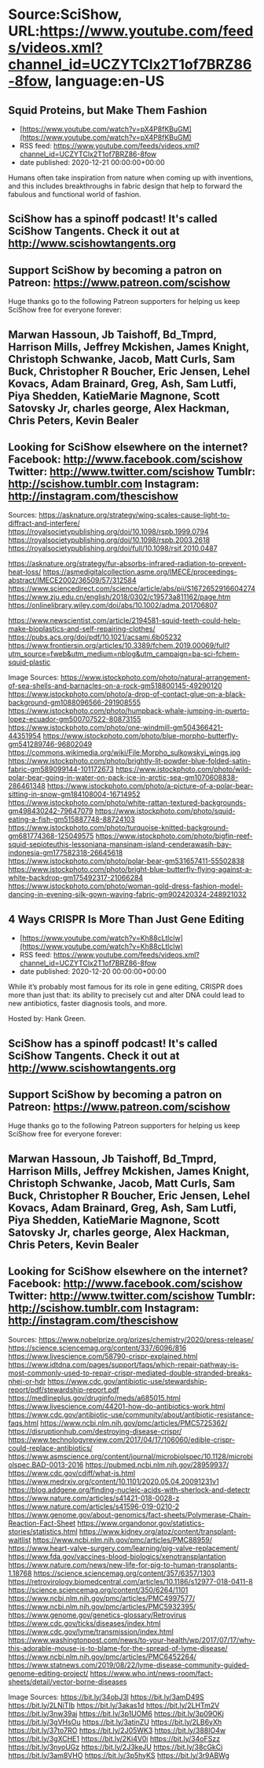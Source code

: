 # Source:SciShow, URL:https://www.youtube.com/feeds/videos.xml?channel_id=UCZYTClx2T1of7BRZ86-8fow, language:en-US

## Squid Proteins, but Make Them Fashion
 - [https://www.youtube.com/watch?v=pX4P8fKBuGM](https://www.youtube.com/watch?v=pX4P8fKBuGM)
 - RSS feed: https://www.youtube.com/feeds/videos.xml?channel_id=UCZYTClx2T1of7BRZ86-8fow
 - date published: 2020-12-21 00:00:00+00:00

Humans often take inspiration from nature when coming up with inventions, and this includes breakthroughs in fabric design that help to forward the fabulous and functional world of fashion.

SciShow has a spinoff podcast! It's called SciShow Tangents. Check it out at http://www.scishowtangents.org
----------
Support SciShow by becoming a patron on Patreon: https://www.patreon.com/scishow
----------
Huge thanks go to the following Patreon supporters for helping us keep SciShow free for everyone forever:

Marwan Hassoun, Jb Taishoff, Bd_Tmprd, Harrison Mills, Jeffrey Mckishen, James Knight, Christoph Schwanke, Jacob, Matt Curls, Sam Buck, Christopher R Boucher, Eric Jensen, Lehel Kovacs, Adam Brainard, Greg, Ash, Sam Lutfi, Piya Shedden, KatieMarie Magnone, Scott Satovsky Jr, charles george, Alex Hackman, Chris Peters, Kevin Bealer
----------
Looking for SciShow elsewhere on the internet?
Facebook: http://www.facebook.com/scishow
Twitter: http://www.twitter.com/scishow
Tumblr: http://scishow.tumblr.com
Instagram: http://instagram.com/thescishow
----------
Sources:
https://asknature.org/strategy/wing-scales-cause-light-to-diffract-and-interfere/
https://royalsocietypublishing.org/doi/10.1098/rspb.1999.0794
https://royalsocietypublishing.org/doi/10.1098/rspb.2003.2618
https://royalsocietypublishing.org/doi/full/10.1098/rsif.2010.0487

https://asknature.org/strategy/fur-absorbs-infrared-radiation-to-prevent-heat-loss/
https://asmedigitalcollection.asme.org/IMECE/proceedings-abstract/IMECE2002/36509/57/312584
https://www.sciencedirect.com/science/article/abs/pii/S1672652916604274
https://www.zju.edu.cn/english/2018/0302/c19573a811162/page.htm
https://onlinelibrary.wiley.com/doi/abs/10.1002/adma.201706807

https://www.newscientist.com/article/2194581-squid-teeth-could-help-make-bioplastics-and-self-repairing-clothes/
https://pubs.acs.org/doi/pdf/10.1021/acsami.6b05232
https://www.frontiersin.org/articles/10.3389/fchem.2019.00069/full?utm_source=fweb&utm_medium=nblog&utm_campaign=ba-sci-fchem-squid-plastic

Image Sources:
https://www.istockphoto.com/photo/natural-arrangement-of-sea-shells-and-barnacles-on-a-rock-gm518800145-49290120
https://www.istockphoto.com/photo/a-drop-of-contact-glue-on-a-black-background-gm1088096566-291908555
https://www.istockphoto.com/photo/humpback-whale-jumping-in-puerto-lopez-ecuador-gm500707522-80873155
https://www.istockphoto.com/photo/one-windmill-gm504366421-44351954
https://www.istockphoto.com/photo/blue-morpho-butterfly-gm541289746-96802049
https://commons.wikimedia.org/wiki/File:Morpho_sulkowskyi_wings.jpg
https://www.istockphoto.com/photo/brightly-lit-powder-blue-folded-satin-fabric-gm589099144-101172673
https://www.istockphoto.com/photo/wild-polar-bear-going-in-water-on-pack-ice-in-arctic-sea-gm1070608838-286461348
https://www.istockphoto.com/photo/a-picture-of-a-polar-bear-sitting-in-snow-gm184108004-16714952
https://www.istockphoto.com/photo/white-rattan-textured-backgrounds-gm498430242-79647079
https://www.istockphoto.com/photo/squid-eating-a-fish-gm515887748-88724103
https://www.istockphoto.com/photo/turquoise-knitted-background-gm681774368-125049575
https://www.istockphoto.com/photo/bigfin-reef-squid-sepioteuthis-lessoniana-mansinam-island-cenderawasih-bay-indonesia-gm177582318-26645618
https://www.istockphoto.com/photo/polar-bear-gm531657411-55502838
https://www.istockphoto.com/photo/bright-blue-butterfly-flying-against-a-white-backdrop-gm175492317-21066284
https://www.istockphoto.com/photo/woman-gold-dress-fashion-model-dancing-in-evening-silk-gown-waving-fabric-gm902420324-248921032

## 4 Ways CRISPR Is More Than Just Gene Editing
 - [https://www.youtube.com/watch?v=Kh88cLtlclw](https://www.youtube.com/watch?v=Kh88cLtlclw)
 - RSS feed: https://www.youtube.com/feeds/videos.xml?channel_id=UCZYTClx2T1of7BRZ86-8fow
 - date published: 2020-12-20 00:00:00+00:00

While it’s probably most famous for its role in gene editing, CRISPR does more than just that: its ability to precisely cut and alter DNA could lead to new antibiotics, faster diagnosis tools, and more.

Hosted by: Hank Green.

SciShow has a spinoff podcast! It's called SciShow Tangents. Check it out at http://www.scishowtangents.org
----------
Support SciShow by becoming a patron on Patreon: https://www.patreon.com/scishow
----------
Huge thanks go to the following Patreon supporters for helping us keep SciShow free for everyone forever:

Marwan Hassoun, Jb Taishoff, Bd_Tmprd, Harrison Mills, Jeffrey Mckishen, James Knight, Christoph Schwanke, Jacob, Matt Curls, Sam Buck, Christopher R Boucher, Eric Jensen, Lehel Kovacs, Adam Brainard, Greg, Ash, Sam Lutfi, Piya Shedden, KatieMarie Magnone, Scott Satovsky Jr, charles george, Alex Hackman, Chris Peters, Kevin Bealer
----------
Looking for SciShow elsewhere on the internet?
Facebook: http://www.facebook.com/scishow
Twitter: http://www.twitter.com/scishow
Tumblr: http://scishow.tumblr.com
Instagram: http://instagram.com/thescishow
----------
Sources:
https://www.nobelprize.org/prizes/chemistry/2020/press-release/
https://science.sciencemag.org/content/337/6096/816
https://www.livescience.com/58790-crispr-explained.html
https://www.idtdna.com/pages/support/faqs/which-repair-pathway-is-most-commonly-used-to-repair-crispr-mediated-double-stranded-breaks-nhej-or-hdr
https://www.cdc.gov/antibiotic-use/stewardship-report/pdf/stewardship-report.pdf
https://medlineplus.gov/druginfo/meds/a685015.html
https://www.livescience.com/44201-how-do-antibiotics-work.html
https://www.cdc.gov/antibiotic-use/community/about/antibiotic-resistance-faqs.html 
https://www.ncbi.nlm.nih.gov/pmc/articles/PMC5725362/ 
https://disruptionhub.com/destroying-disease-crispr/
https://www.technologyreview.com/2017/04/17/106060/edible-crispr-could-replace-antibiotics/
https://www.asmscience.org/content/journal/microbiolspec/10.1128/microbiolspec.BAD-0013-2016
https://pubmed.ncbi.nlm.nih.gov/28959937/
https://www.cdc.gov/cdiff/what-is.html
https://www.medrxiv.org/content/10.1101/2020.05.04.20091231v1
https://blog.addgene.org/finding-nucleic-acids-with-sherlock-and-detectr
https://www.nature.com/articles/s41421-018-0028-z
https://www.nature.com/articles/s41596-019-0210-2
https://www.genome.gov/about-genomics/fact-sheets/Polymerase-Chain-Reaction-Fact-Sheet
https://www.organdonor.gov/statistics-stories/statistics.html
https://www.kidney.org/atoz/content/transplant-waitlist
https://www.ncbi.nlm.nih.gov/pmc/articles/PMC88959/
https://www.heart-valve-surgery.com/learning/pig-valve-replacement/
https://www.fda.gov/vaccines-blood-biologics/xenotransplantation
https://www.nature.com/news/new-life-for-pig-to-human-transplants-1.18768
https://science.sciencemag.org/content/357/6357/1303
https://retrovirology.biomedcentral.com/articles/10.1186/s12977-018-0411-8
https://science.sciencemag.org/content/350/6264/1101
https://www.ncbi.nlm.nih.gov/pmc/articles/PMC4997577/
https://www.ncbi.nlm.nih.gov/pmc/articles/PMC5932395/
https://www.genome.gov/genetics-glossary/Retrovirus
https://www.cdc.gov/ticks/diseases/index.html
https://www.cdc.gov/lyme/transmission/index.html
https://www.washingtonpost.com/news/to-your-health/wp/2017/07/17/why-this-adorable-mouse-is-to-blame-for-the-spread-of-lyme-disease/ 
https://www.ncbi.nlm.nih.gov/pmc/articles/PMC6452264/
https://www.statnews.com/2019/08/22/lyme-disease-community-guided-genome-editing-project/
https://www.who.int/news-room/fact-sheets/detail/vector-borne-diseases

Image Sources:
https://bit.ly/34obJ3l
https://bit.ly/3amD49S
https://bit.ly/2LNiTIb
https://bit.ly/3akas1d
https://bit.ly/2LHTm2V
https://bit.ly/3nw39aj
https://bit.ly/3p1UOM6
https://bit.ly/3p09OKj
https://bit.ly/3gVHsOu
https://bit.ly/3atinZU
https://bit.ly/2LB6yXh
https://bit.ly/37to7RO
https://bit.ly/2J05WK3
https://bit.ly/388IO4w
https://bit.ly/3gXCHE1
https://bit.ly/2Ki4V0i
https://bit.ly/34oFSzz
https://bit.ly/3nyoUGz
https://bit.ly/2J3keJU
https://bit.ly/38cGkCi
https://bit.ly/3am8VHO
https://bit.ly/3p5hyKS
https://bit.ly/3r9ABWg

